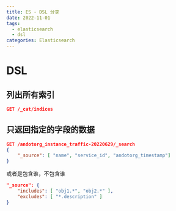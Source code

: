 ```yaml
---
title: ES - DSL 分享
date: 2022-11-01
tags:
  - elasticsearch
  - dsl
categories: Elasticsearch
---
```



# DSL

## 列出所有索引

```json
GET /_cat/indices

```

## 只返回指定的字段的数据

```json
GET /andotorg_instance_traffic-20220629/_search
{
    "_source": [ "name", "service_id", "andotorg_timestamp"]
}
```

或者是包含谁，不包含谁

```json
"_source": {
    "includes": [ "obj1.*", "obj2.*" ],
    "excludes": [ "*.description" ]
}
```

## 
